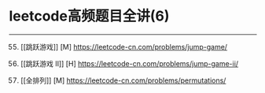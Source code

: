 # leetcode高频题目全讲(6)

---

55. [[跳跃游戏]] [M]
https://leetcode-cn.com/problems/jump-game/

45. [[跳跃游戏 II]] [H]
https://leetcode-cn.com/problems/jump-game-ii/

46. [[全排列]] [M]
https://leetcode-cn.com/problems/permutations/